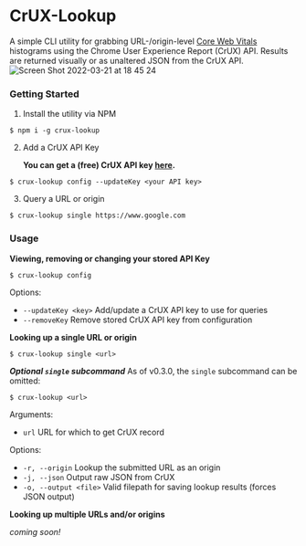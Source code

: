 # CrUX-Lookup

A simple CLI utility for grabbing URL-/origin-level <a href="https://web.dev/vitals" target="_blank" rel="noopener noreferrer">Core Web Vitals</a> histograms using the Chrome User Experience Report (CrUX) API. Results are returned visually or as unaltered JSON from the CrUX API.
![Screen Shot 2022-03-21 at 18 45 24](https://user-images.githubusercontent.com/16639987/159375280-457f18ee-e6ae-4e33-9dd9-42847d041693.png)


### Getting Started

1. Install the utility via NPM

```shell
$ npm i -g crux-lookup
```

2. Add a CrUX API Key

   **You can get a (free) CrUX API key <a href="https://developers.google.com/web/tools/chrome-user-experience-report/api/guides/getting-started" target="_blank" rel="noopener noreferrer">here</a>.**

```shell
$ crux-lookup config --updateKey <your API key>
```

3. Query a URL or origin

```shell
$ crux-lookup single https://www.google.com
```

### Usage

**Viewing, removing or changing your stored API Key**

```shell
$ crux-lookup config
```

Options:

- `--updateKey <key>` Add/update a CrUX API key to use for queries
- `--removeKey` Remove stored CrUX API key from configuration

**Looking up a single URL or origin**

```shell
$ crux-lookup single <url>
```

***Optional `single` subcommand***
As of v0.3.0, the `single` subcommand can be omitted:
```shell
$ crux-lookup <url>
```

Arguments:

- `url` URL for which to get CrUX record

Options:

- `-r, --origin` Lookup the submitted URL as an origin
- `-j, --json` Output raw JSON from CrUX
- `-o, --output <file>` Valid filepath for saving lookup results (forces JSON output)

**Looking up multiple URLs and/or origins**

_coming soon!_
